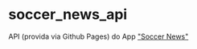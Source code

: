 # soccer_news_api
API (provida via Github Pages) do App ["Soccer News"](https://github.com/amandafd/dio_desafio_projeto_soccer_news_app)
